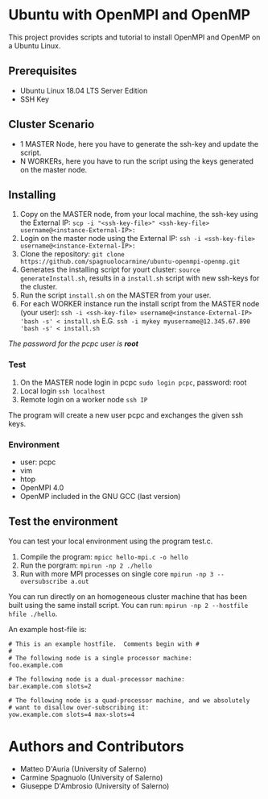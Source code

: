 # Ubuntu with OpenMPI and OpenMP

This project provides scripts and tutorial to install OpenMPI and OpenMP on a Ubuntu Linux.

## Prerequisites
 - Ubuntu Linux 18.04 LTS Server Edition 
 - SSH Key

## Cluster Scenario

- 1 MASTER Node, here you have to generate the ssh-key and update the script.
- N WORKERs, here you have to run the script using the keys generated on the master node.

## Installing

1. Copy on the MASTER node, from your local machine, the ssh-key using the External IP: 
```scp -i "<ssh-key-file>" <ssh-key-file> username@<instance-External-IP>:```
2. Login on the master node using the External IP:
```ssh -i <ssh-key-file> username@<instance-External-IP>:```
3. Clone the repository:
```git clone https://github.com/spagnuolocarmine/ubuntu-openmpi-openmp.git```
4. Generates the installing script for yourt cluster:
```source generateInstall.sh```, results in a ```install.sh``` script with new ssh-keys for the cluster.
5. Run the script ```install.sh``` on the MASTER from your user.
6. For each WORKER instance run the install script from the MASTER node (your user):
```ssh -i <ssh-key-file> username@<instance-External-IP> 'bash -s' < install.sh```
E.G. ```ssh -i mykey myusername@12.345.67.890 'bash -s' < install.sh``` 

_The password for the pcpc user is **root**_

### Test 

1. On the MASTER node login in pcpc
```sudo login pcpc```, password: root
2. Local login 
```ssh localhost```
3. Remote login on a worker node
```ssh IP```

The program will create a new user pcpc and exchanges the given ssh keys.

### Environment
- user: pcpc
- vim
- htop
- OpenMPI 4.0
- OpenMP included in the GNU GCC (last version)

## Test the environment

You can test your local environment using the program test.c.

1. Compile the program: ```mpicc hello-mpi.c -o hello```
2. Run the porgram: ```mpirun -np 2 ./hello```
3. Run with more MPI processes on single core ```mpirun -np 3 --oversubscribe a.out```

You can run directly on an homogeneous cluster machine that has been built using the same install script. You can run: ```mpirun -np 2 --hostfile hfile ./hello```.

An example host-file is:
```
# This is an example hostfile.  Comments begin with #
#
# The following node is a single processor machine:
foo.example.com
 
# The following node is a dual-processor machine:
bar.example.com slots=2
 
# The following node is a quad-processor machine, and we absolutely
# want to disallow over-subscribing it:
yow.example.com slots=4 max-slots=4
```

# Authors and Contributors

- Matteo D'Auria (University of Salerno)
- Carmine Spagnuolo (University of Salerno)
- Giuseppe D'Ambrosio (University of Salerno)
